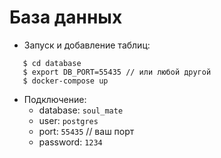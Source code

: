 # База данных

- Запуск и добавление таблиц:
```
   $ cd database
   $ export DB_PORT=55435 // или любой другой
   $ docker-compose up
```

- Подключение:
  - database: `soul_mate`
  - user: `postgres`
  - port: `55435`  // ваш порт
  - password: `1234`
  
